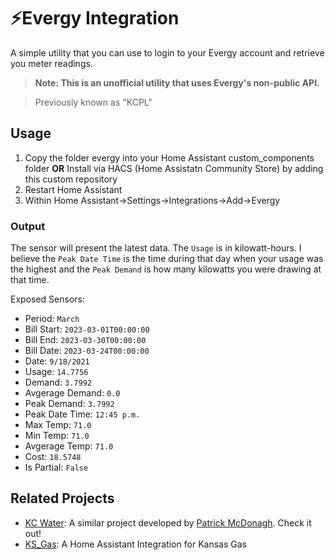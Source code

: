 # ⚡Evergy Integration


A simple utility that you can use to login to your Evergy account and retrieve you meter readings.

> **Note: This is an unofficial utility that uses Evergy's non-public API.**

> Previously known as "KCPL"

## Usage

1. Copy the folder evergy into your Home Assistant custom_components folder
  <b>OR</b>
  Install via HACS (Home Assistatn Community Store) by adding this custom repository
4. Restart Home Assistant
5. Within Home Assistant->Settings->Integrations->Add->Evergy


### Output
The sensor will present the latest data. The `Usage` is in kilowatt-hours. I believe the `Peak Date Time` is the
time during that day when your usage was the highest and the `Peak Demand` is how many kilowatts you were drawing at that time.

Exposed Sensors:
* Period: `March`
* Bill Start: `2023-03-01T00:00:00`
* Bill End: `2023-03-30T00:00:00`
* Bill Date: `2023-03-24T00:00:00`
* Date: `9/18/2021`
* Usage: `14.7756`
* Demand: `3.7992`
* Avgerage Demand: `0.0`
* Peak Demand: `3.7992`
* Peak Date Time: `12:45 p.m.`
* Max Temp: `71.0`
* Min Temp: `71.0`
* Avgerage Temp: `71.0`
* Cost: `18.5748`
* Is Partial: `False`



## Related Projects
- [KC Water](https://github.com/patrickjmcd/kcwater): A similar project developed by [Patrick McDonagh](https://github.com/patrickjmcd). Check it out!
- [KS_Gas](https://github.com/thebradleysanders/Kansas_Gas_Home_Assistant): A Home Assistant Integration for Kansas Gas

